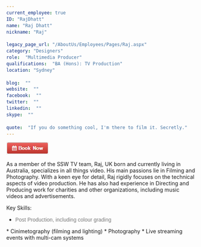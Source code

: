 ```yaml
---
current_employee: true
ID: "RajDhatt"
name: "Raj Dhatt"
nickname: "Raj"

legacy_page_url: "/AboutUs/Employees/Pages/Raj.aspx"
category: "Designers"
role:  "Multimedia Producer"
qualifications:  "BA (Hons): TV Production"
location: "Sydney"

blog:  ""
website:  ""
facebook:  ""
twitter:  ""
linkedin:  ""
skype:  ""

quote:  "If you do something cool, I'm there to film it. Secretly."
---
```


[![BookNow.png](./Images/Bio/BookNow.png)](http://veethere.com/With/RajDhatt)  

As a member of the SSW TV team, Raj, UK born and currently living in Australia, specializes in all things video. His main passions lie in Filming and Photography. With a keen eye for detail, Raj rigidly focuses on the technical aspects of video production. He has also had experience in Directing and Producing work for charities and other organizations, including music videos and advertisements.

 Key Skills:  

*   <font color="#797979" face="arial, helvetica, sans-serif">Post Production, including colour grading  
</font>
*   Cinimetography (filming and lighting)
*   Photography
*   Live streaming events with multi-cam systems